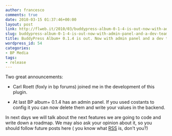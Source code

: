 ```yaml
---
author: francesco
comments: true
date: 2010-03-15 01:37:46+00:00
layout: post
link: http://flweb.it/2010/03/buddypress-album-0-1-4-is-out-now-with-admin-panel-and-a-dev-team/
slug: buddypress-album-0-1-4-is-out-now-with-admin-panel-and-a-dev-team
title: BuddyPress Album+ 0.1.4 is out. Now with admin panel and a dev team
wordpress_id: 54
categories:
- BP Media
tags:
- release
---
```


Two great announcements:



	
  * Carl Roett (foxly in bp forums) joined me in the development of this plugin.

	
  * At last BP album+ 0.1.4 has an admin panel. If you used costants to config it you can now delete them and write your values in the backend.


In next days we will talk about the next features we are going to code and write down a roadmap. We may also ask your opinion about it, so you should follow future posts here ( you know what [RSS](http://flweb.it/feed) is, don't you?)
